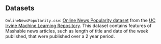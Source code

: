 ## Datasets

`OnlineNewsPopularity.csv`: [Online News Popularity dataset](https://archive.ics.uci.edu/dataset/332/online+news+popularity) 
from the [UC Irvine Machine Learning Repository](https://archive.ics.uci.edu/). This
dataset contains features of Mashable news articles, such as length of title and date of the week published, that were published over a 2 year period. 



